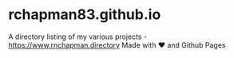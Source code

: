 # rchapman83.github.io
A directory listing of my various projects - https://www.rnchapman.directory
Made with :heart: and Github Pages
